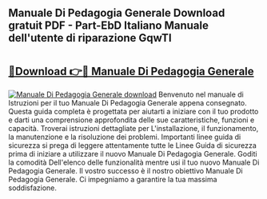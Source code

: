 ## Manuale Di Pedagogia Generale Download gratuit PDF - Part-EbD Italiano Manuale dell'utente di riparazione GqwTl

# <h2><a href="http://dfdrs36.blite.top/?on=Manuale+Di+Pedagogia+Generale">🔗Download 👉🔴 Manuale Di Pedagogia Generale</a></h2>

[![Manuale Di Pedagogia Generale download](https://i.imgur.com/lujVjoI.png)](http://dfdrs36.blite.top/?on=Manuale+Di+Pedagogia+Generale)
Benvenuto nel manuale di Istruzioni per il tuo Manuale Di Pedagogia Generale appena consegnato. Questa guida completa è progettata per aiutarti a iniziare con il tuo prodotto e darti una comprensione approfondita delle sue caratteristiche, funzioni e capacità. Troverai istruzioni dettagliate per L'installazione, il funzionamento, la manutenzione e la risoluzione dei problemi. Importanti linee guida di sicurezza si prega di leggere attentamente tutte le Linee Guida di sicurezza prima di iniziare a utilizzare il nuovo Manuale Di Pedagogia Generale. Goditi la comodità Dell'elenco delle funzionalità mentre usi il tuo nuovo Manuale Di Pedagogia Generale. Il vostro successo è il nostro obiettivo Manuale Di Pedagogia Generale. Ci impegniamo a garantire la tua massima soddisfazione.
